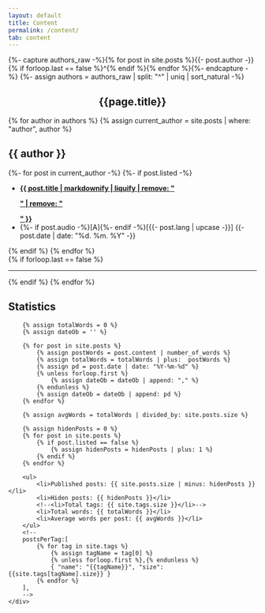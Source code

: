 ```yaml
---
layout: default
title: Content
permalink: /content/
tab: content
---
```


{%- capture authors_raw -%}{% for post in site.posts %}{{- post.author -}}{% if forloop.last == false %}^{% endif %}{% endfor %}{%- endcapture -%}
{%- assign authors = authors_raw | split: "^" | uniq | sort_natural -%}

<h2 style="text-align: center;">{{page.title}}</h2>
<div class="post">
	<div class="poem-list">
	{% for author in authors %}
		{% assign current_author = site.posts | where: "author", author %}
		<h2 id="{{ author | replace: " ", "-" }}">{{ author }}</h2>
		<div class="indent">
			{%- for post in current_author -%}
				{%- if post.listed -%}
				<ul class="hfill">
					<li><a href="{{ post.url | relative_url }}"><b>{{ post.title | markdownify | liquify | remove: "<p>" | remove: "</p>" }}</b></a></li>
					<li>{%- if post.audio -%}[A]{%- endif -%}[{{- post.lang | upcase -}}] <time class="hide-on-mobile" atetime="{{- post.date | date_to_xmlschema -}}">{{- post.date  | date: "%d. %m. %Y" -}}</time></li>
				</ul>
				{% endif %}
			{% endfor %}
		</div>
		{% if forloop.last == false %}
			<hr/>
		{% endif %}
	{% endfor %}
	</div>
</div>


<div class="post">
	<div class="poem-list">
		<h2>Statistics</h2>

		{% assign totalWords = 0 %}
		{% assign dateOb = '' %}

		{% for post in site.posts %}
			{% assign postWords = post.content | number_of_words %}
			{% assign totalWords = totalWords | plus:  postWords %}
			{% assign pd = post.date | date: "%Y-%m-%d" %}
			{% unless forloop.first %}
				{% assign dateOb = dateOb | append: "," %}
			{% endunless %}
			{% assign dateOb = dateOb | append: pd %}
		{% endfor %}

		{% assign avgWords = totalWords | divided_by: site.posts.size %}
		
		{% assign hidenPosts = 0 %}
		{% for post in site.posts %}
			{% if post.listed == false %}
				{% assign hidenPosts = hidenPosts | plus: 1 %}
			{% endif %}
		{% endfor %}

		<ul>
			<li>Published posts: {{ site.posts.size | minus: hidenPosts }}</li>
			<li>Hiden posts: {{ hidenPosts }}</li>
			<!--<li>Total tags: {{ site.tags.size }}</li>-->
			<li>Total words: {{ totalWords }}</li>
			<li>Average words per post: {{ avgWords }}</li>
		</ul>
		<!--
		postsPerTag:[
			{% for tag in site.tags %}
				{% assign tagName = tag[0] %}
				{% unless forloop.first %},{% endunless %}
				{ "name": "{{tagName}}", "size":{{site.tags[tagName].size}} }
			{% endfor %}
		],
		-->
	</div>
</div>
